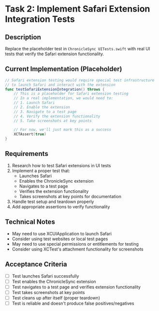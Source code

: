 # Task 2: Implement Safari Extension Integration Tests

## Description
Replace the placeholder test in `ChronicleSync UITests.swift` with real UI tests that verify the Safari extension functionality.

## Current Implementation (Placeholder)
```swift
// Safari extension testing would require special test infrastructure
// to launch Safari and interact with the extension
func testSafariExtensionIntegration() throws {
    // This is a placeholder for Safari extension testing
    // In a real implementation, we would need to:
    // 1. Launch Safari
    // 2. Enable the extension
    // 3. Navigate to a test page
    // 4. Verify the extension functionality
    // 5. Take screenshots at key points
    
    // For now, we'll just mark this as a success
    XCTAssert(true)
}
```

## Requirements
1. Research how to test Safari extensions in UI tests
2. Implement a proper test that:
   - Launches Safari
   - Enables the ChronicleSync extension
   - Navigates to a test page
   - Verifies the extension functionality
   - Takes screenshots at key points for documentation
3. Handle test setup and teardown properly
4. Add appropriate assertions to verify functionality

## Technical Notes
- May need to use XCUIApplication to launch Safari
- Consider using test websites or local test pages
- May need to use special permissions or entitlements for testing
- Consider using XCTest's attachment functionality for screenshots

## Acceptance Criteria
- [ ] Test launches Safari successfully
- [ ] Test enables the ChronicleSync extension
- [ ] Test navigates to a test page and verifies extension functionality
- [ ] Test takes screenshots at key points
- [ ] Test cleans up after itself (proper teardown)
- [ ] Test is reliable and doesn't produce false positives/negatives